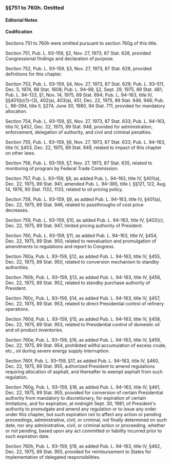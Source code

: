 ### §§751 to 760h. Omitted ###

#### **Editorial Notes** ####

#### Codification ####

Sections 751 to 760h were omitted pursuant to section 760g of this title.

Section 751, Pub. L. 93–159, §2, Nov. 27, 1973, 87 Stat. 628, provided Congressional findings and declaration of purpose.

Section 752, Pub. L. 93–159, §3, Nov. 27, 1973, 87 Stat. 628, provided definitions for this chapter.

Section 753, Pub. L. 93–159, §4, Nov. 27, 1973, 87 Stat. 629; Pub. L. 93–511, Dec. 5, 1974, 88 Stat. 1608; Pub. L. 94–99, §2, Sept. 29, 1975, 89 Stat. 481; Pub. L. 94–133, §1, Nov. 14, 1975, 89 Stat. 694; Pub. L. 94–163, title IV, §§401(b)(1)–(3), 402(a), 403(a), 451, Dec. 22, 1975, 89 Stat. 946, 948; Pub. L. 96–294, title II, §274, June 30, 1980, 94 Stat. 711, provided for mandatory allocation.

Section 754, Pub. L. 93–159, §5, Nov. 27, 1973, 87 Stat. 633; Pub. L. 94–163, title IV, §452, Dec. 22, 1975, 89 Stat. 948, provided for administration, enforcement, delegation of authority, and civil and criminal penalties.

Section 755, Pub. L. 93–159, §6, Nov. 27, 1973, 87 Stat. 633; Pub. L. 94–163, title IV, §453, Dec. 22, 1975, 89 Stat. 949, related to impact of this chapter on other laws.

Section 756, Pub. L. 93–159, §7, Nov. 27, 1973, 87 Stat. 635, related to monitoring of program by Federal Trade Commission.

Section 757, Pub. L. 93–159, §8, as added Pub. L. 94–163, title IV, §401(a), Dec. 22, 1975, 89 Stat. 941; amended Pub. L. 94–385, title I, §§121, 122, Aug. 14, 1976, 90 Stat. 1132, 1133, related to oil pricing policy.

Section 758, Pub. L. 93–159, §9, as added Pub. L. 94–163, title IV, §401(a), Dec. 22, 1975, 89 Stat. 946, related to passthroughs of cost price decreases.

Section 759, Pub. L. 93–159, §10, as added Pub. L. 94–163, title IV, §402(c), Dec. 22, 1975, 89 Stat. 947, limited pricing authority of President.

Section 760, Pub. L. 93–159, §11, as added Pub. L. 94–163, title IV, §454, Dec. 22, 1975, 89 Stat. 950, related to reevaluation and promulgation of amendments to regulations and report to Congress.

Section 760a, Pub. L. 93–159, §12, as added Pub. L. 94–163, title IV, §455, Dec. 22, 1975, 89 Stat. 950, related to conversion mechanism to standby authorities.

Section 760b, Pub. L. 93–159, §13, as added Pub. L. 94–163, title IV, §456, Dec. 22, 1975, 89 Stat. 952, related to standby purchase authority of President.

Section 760c, Pub. L. 93–159, §14, as added Pub. L. 94–163, title IV, §457, Dec. 22, 1975, 89 Stat. 953, related to direct Presidential control of refinery operations.

Section 760d, Pub. L. 93–159, §15, as added Pub. L. 94–163, title IV, §458, Dec. 22, 1975, 89 Stat. 953, related to Presidential control of domestic oil and oil product inventories.

Section 760e, Pub. L. 93–159, §16, as added Pub. L. 94–163, title IV, §459, Dec. 22, 1975, 89 Stat. 954, prohibited willful accumulation of excess crude, etc., oil during severe energy supply interruption.

Section 760f, Pub. L. 93–159, §17, as added Pub. L. 94–163, title IV, §460, Dec. 22, 1975, 89 Stat. 955, authorized President to amend regulations requiring allocation of asphalt, and thereafter to exempt asphalt from such regulation.

Section 760g, Pub. L. 93–159, §18, as added Pub. L. 94–163, title IV, §461, Dec. 22, 1975, 89 Stat. 955, provided for conversion of certain Presidential authority from mandatory to discretionary, for expiration of certain limitations, and for expiration, at midnight Sept. 30, 1981, of President's authority to promulgate and amend any regulation or to issue any order under this chapter, but such expiration not to affect any action or pending proceedings, administrative, civil, or criminal, not finally determined on such date, nor any administrative, civil, or criminal action or proceeding, whether or not pending, based upon any act committed or liability incurred prior to such expiration date.

Section 760h, Pub. L. 93–159, §19, as added Pub. L. 94–163, title IV, §462, Dec. 22, 1975, 89 Stat. 955, provided for reimbursement to States for implementation of delegated responsibilities.